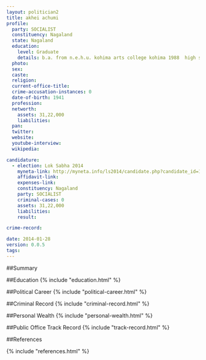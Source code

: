 ```yaml
---
layout: politician2
title: akhei achumi
profile: 
  party: SOCIALIST
  constituency: Nagaland
  state: Nagaland
  education: 
    level: Graduate
    details: b.a. from n.e.h.u. kohima arts college kohima 1988  high school leaving certificate assam board of school education government high school kohima 1974
  photo: 
  sex: 
  caste: 
  religion: 
  current-office-title: 
  crime-accusation-instances: 0
  date-of-birth: 1941
  profession: 
  networth: 
    assets: 31,22,000
    liabilities: 
  pan: 
  twitter: 
  website: 
  youtube-interview: 
  wikipedia: 

candidature: 
  - election: Lok Sabha 2014
    myneta-link: http://myneta.info/ls2014/candidate.php?candidate_id=1012
    affidavit-link: 
    expenses-link: 
    constituency: Nagaland 
    party: SOCIALIST
    criminal-cases: 0
    assets: 31,22,000
    liabilities: 
    result:  

crime-record: 

date: 2014-01-28
version: 0.0.5
tags: 
---
```

##Summary


##Education
{% include "education.html" %}


##Political Career
{% include "political-career.html" %}


##Criminal Record
{% include "criminal-record.html" %}


##Personal Wealth
{% include "personal-wealth.html" %}


##Public Office Track Record
{% include "track-record.html" %}


##References


{% include "references.html" %}